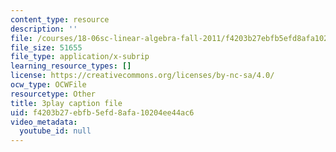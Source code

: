```yaml
---
content_type: resource
description: ''
file: /courses/18-06sc-linear-algebra-fall-2011/f4203b27ebfb5efd8afa10204ee44ac6_YzZUIYRCE38.vtt
file_size: 51655
file_type: application/x-subrip
learning_resource_types: []
license: https://creativecommons.org/licenses/by-nc-sa/4.0/
ocw_type: OCWFile
resourcetype: Other
title: 3play caption file
uid: f4203b27-ebfb-5efd-8afa-10204ee44ac6
video_metadata:
  youtube_id: null
---
```

